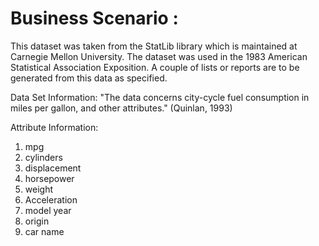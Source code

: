 # Business Scenario : 
This dataset was taken from the StatLib library which is maintained at Carnegie Mellon University. The dataset was used in the 1983 American Statistical Association Exposition. A couple of lists or reports are to be generated from this data as specified.


Data Set Information:
"The data concerns city-cycle fuel consumption in miles per gallon, and other attributes." (Quinlan, 1993)


Attribute Information:
1. mpg
2. cylinders
3. displacement
4. horsepower
5. weight
6. Acceleration  
7. model year 
8. origin 
9. car name
